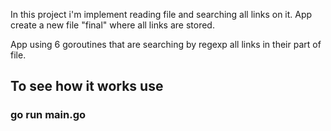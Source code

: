 
In this project i'm implement reading file and searching all links on it.
App create a new file "final" where all links are stored.

App using 6 goroutines that are searching by regexp all links in their part of file. 

## To see how it works use 
### go run main.go



